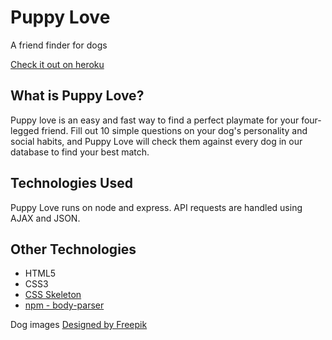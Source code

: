 # Puppy Love
A friend finder for dogs

[Check it out on heroku](https://mighty-taiga-89590.herokuapp.com/)

## What is Puppy Love?
Puppy love is an easy and fast way to find a perfect playmate for your four-legged friend.
Fill out 10 simple questions on your dog's personality and social habits, and Puppy Love will check them against every dog in our database to find your best match.

## Technologies Used
Puppy Love runs on node and express. API requests are handled using AJAX and JSON.

## Other Technologies
- HTML5
- CSS3
- [CSS Skeleton](http://getskeleton.com/)
- [npm - body-parser](https://www.npmjs.com/package/body-parser)

Dog images [Designed by Freepik](https://www.freepik.com/free-vector/cute-dog-breeds_803197.htm)

